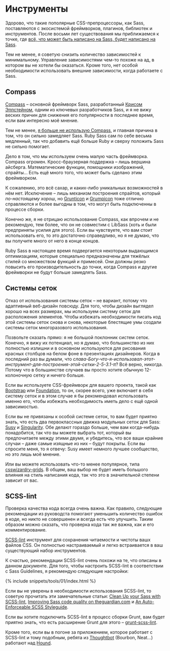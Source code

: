 
# Инструменты

Здорово, что такие пополярные CSS-препроцессоры, как Sass, поставляются с экосистемой фреймворков, плагинов, библиотек и инструментов. После восьми лет существования мы приближаемся к точке, где [всё, что может быть написано на Sass, будет написано на Sass](https://kittygiraudel.com/2014/10/27/rethinking-atwoods-law/).

Тем не менее, я советую снизить количество зависимостей к минимальному. Управление зависимостями чем-то похоже на ад, в котором вы не хотели бы оказаться. Кроме того, нет особой необходимости использовать внешние зависимости, когда работаете с Sass.

## Compass

[Compass](http://compass-style.org/) – основной фреймворк Sass, разработанный [Крисом Эппстейном](https://twitter.com/chriseppstein), одним из ключевых разработчиков Sass, и я не вижу веских причин для снижения его популярности в последнее время, если вам интересно моё мнение.

Тем не менее, [я больше не использую Compass](https://www.sitepoint.com/dont-use-compass-anymore/), и главная причина в том, что он сильно замедляет Sass. Ruby Sass сам по себе весьма медленный, так что добавить ещё больше Ruby и сверху положить Sass не сильно помогает.

Дело в том, что мы используем очень малую часть фреймворка. Compass огромен. Кросс-браузерная поддержка – лишь вершина айсберга. Математические функции, помощники изображений, спрайты… Есть ещё много того, что может быть сделано этим фреймворком.

К сожалению, это всё сахар, и каких-либо уникальных возможностей в нём нет. Исключение – лишь механизм построения спрайтов, который *по-настоящему хорош*, но [Grunticon](https://github.com/filamentgroup/grunticon) и [Grumpicon](http://grumpicon.com/) тоже отлично справляются и более выгодны в том, что могут быть подключенны в процессе сборки.

Конечно же, я не отрицаю использование Compass, как впрочем и не рекомендую, тем более, что он не совместим с LibSass (хоть и были предприняты усилия для этого). Если вы чувствуете, что вам стоит использовать его, то это достаточно справедливо, но я не думаю, что вы получите много от него в конце концов.

<div class="note">
  <p>Ruby Sass в настоящее время подвергается некоторым выдающимся оптимизациям, которые специально предназначены для тяжёлых стилей со множеством функций и примесей. Они должны резко повысить его производительность до точки, когда Compass и другие фреймворки не будут больше замедлять Sass.</p>
</div>

## Системы сеток

Отказ от использования системы сеток – не вариант, потому что адаптивный веб-дизайн повсюду. Для того, чтобы дизайн выглядел хорошо на всех размерах, мы используем систему сеток для расположения элементов. Чтобы избежать необходимости писать код этой системы сеток снова и снова, некоторые блестящие умы создали системы сеток многоразового использования.

Позвольте сказать прямо: я не большой поклонник систем сеток. Конечно, я вижу их потенциал, но я думаю, что большинство из них полностью излишни и в основном используются для рисования красных столбцов на белом фоне в презентациях дизайнеров. Когда в последний раз вы думали, что *слава-Богу-что-я-использовал-этот-инструмент-для-построения-этой-сетки-2-5-3.1-π*? Всё верно, никогда. Потому что в большинстве случаев вы просто хотите обычную 12-колоночную сетку и ничего больше.

Если вы используете CSS-фреймворк для вашего проекта, такой как [Bootstrap](https://getbootstrap.com/) или [Foundation](https://get.foundation/), то он, скорее всего, уже включает в себя систему сеток и в этом случае я бы рекомендовал использовать именно его, чтобы избежать необходимость иметь дело с ещё одной зависимостью.

Если вы не привязаны к особой системе сеток, то вам будет приятно знать, что есть два первоклассных движка модульных сеток для Sass: [Susy](https://www.oddbird.net/susy/) и [Singularity](https://github.com/at-import/Singularity). Обе делают гораздо больше, чем вам когда-нибудь понадобится, так что вы можете выбрать тот, который вы предпочитаете между этими двумя, и убедитесь, что все ваши крайние случаи – даже самые изящные из них – будут покрыты. Если вы спросите меня, то я отвечу: Susy имеет немного лучшее сообщество, но это лишь моё мнение.

Или вы можете использовать что-то менее популярное, типа [csswizardry-grids](https://github.com/csswizardry/csswizardry-grids). В общем, ваш выбор не будет иметь большого влияния на стиль написания кода, так что это в значительной степени зависит от вас.

## SCSS-lint

Проверка качества кода всегда очень важна. Как правило, следующие рекомендации из руководста помогают уменьшить количество ошибок в коде, но никто не совершенен и всегда есть что улучшить. Таким образом можно сказать, что проверка кода так же важна, как и его комментирование.

[SCSS-lint](https://github.com/causes/scss-lint) инструмент для сохранения читаемости и чистоты вашх файлов CSS. Он полностью настраиваемый и легко встраивается в ваш существующий набор инструментов.

К счастью, рекомендации SCSS-lint очень похожи на те, что описаны в данном документе. Для того, чтобы настроить SCSS-lint в соответствии с Sass Guidelines, я рекомендую следующие настройки:

{% include snippets/tools/01/index.html %}

Если вы не уверены в необходимости использования SCSS-lint, то советую прочитать эти замечательные статьи: [Clean Up your Sass with SCSS-lint](https://blog.martinhujer.cz/clean-up-your-sass-with-scss-lint/), [Improving Sass code quality on theguardian.com](https://www.theguardian.com/info/developer-blog/2014/may/13/improving-sass-code-quality-on-theguardiancom) и [An Auto-Enforceable SCSS Styleguide](https://davidtheclark.com/scss-lint-styleguide/).

<div class="note">
  <p>Если вы хотите подключить SCSS-lint в процесс сборки Grunt, вам будет приятно знать, что есть расширение Grunt для этого – <a href="https://github.com/ahmednuaman/grunt-scss-lint">grunt-scss-lint</a>.</p>
  <p>Кроме того, если вы в погоне за приложением, которое работает с SCSS-lint и тому подобным, ребята из <a href="https://thoughtbot.com/">Thoughtbot</a> (Bourbon, Neat…) работают над <a href="https://houndci.com/">Hound</a>.</p>
</div>
